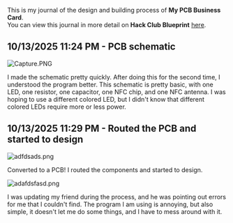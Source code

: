 <!--
  ===================    !!READ THIS NOTICE!!   ====================
  DO NOT edit this file manually. Your changes WILL BE OVERWRITTEN!
  This journal is auto generated and updated by Hack Club Blueprint.
  To edit this file, please edit your journal entries on Blueprint.
  ==================================================================
-->

This is my journal of the design and building process of **My PCB Business Card**.  
You can view this journal in more detail on **Hack Club Blueprint** [here](https://blueprint.hackclub.com/projects/499).


## 10/13/2025 11:24 PM - PCB schematic  

![Capture.PNG](https://blueprint.hackclub.com/user-attachments/blobs/proxy/eyJfcmFpbHMiOnsiZGF0YSI6MjE2OCwicHVyIjoiYmxvYl9pZCJ9fQ==--2444b6cf0539740841051b2e1065e82a9c9e9dbb/Capture.PNG)

I made the schematic pretty quickly. After doing this for the second time, I understood the program better. This schematic is pretty basic, with one LED, one resistor, one capacitor, one NFC chip, and one NFC antenna. I was hoping to use a different colored LED, but I didn't know that different colored LEDs require more or less power.  

## 10/13/2025 11:29 PM - Routed the PCB and started to design  

![adfdsads.png](https://blueprint.hackclub.com/user-attachments/blobs/proxy/eyJfcmFpbHMiOnsiZGF0YSI6MjE2OSwicHVyIjoiYmxvYl9pZCJ9fQ==--fe2ca48ec548d58eaf0d8eab11f9f043c1ba3989/adfdsads.png)

Converted to a PCB! I routed the components and started to design. 

![adafdsfasd.png](https://blueprint.hackclub.com/user-attachments/blobs/proxy/eyJfcmFpbHMiOnsiZGF0YSI6MjE3MCwicHVyIjoiYmxvYl9pZCJ9fQ==--c3c6ec62b215a6323313e280b61f20d3370e5241/adafdsfasd.png)

I was updating my friend during the process, and he was pointing out errors for me that I couldn't find. The program I am using is annoying, but also simple, it doesn't let me do some things, and I have to mess around with it.  


